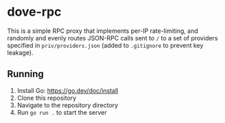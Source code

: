 # dove-rpc

This is a simple RPC proxy that implements per-IP rate-limiting, and randomly and evenly routes JSON-RPC calls sent to `/` to a set of providers specified in `priv/providers.json` (added to `.gitignore` to prevent key leakage).

## Running

1. Install Go: https://go.dev/doc/install
2. Clone this repository
3. Navigate to the repository directory
4. Run `go run .` to start the server
